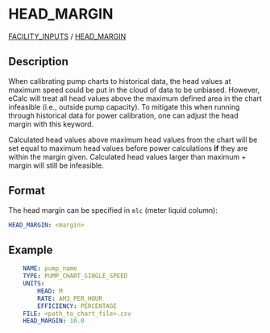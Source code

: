 # HEAD_MARGIN

[FACILITY_INPUTS](/about/references/keywords/FACILITY_INPUTS.md) / 
[HEAD_MARGIN](/about/references/keywords/HEAD_MARGIN.md)

## Description
When calibrating pump charts to historical data, the head values at maximum speed
could be put in the cloud of data to be unbiased. However, eCalc will treat all
head values above the maximum defined area in the chart infeasible (i.e.,
outside pump capacity). To mitigate this when running through historical data for
power calibration, one can adjust the head margin with this keyword.

Calculated head values above maximum head values from the chart will be set equal to
maximum head values before power calculations **if** they are within the margin given.
Calculated head values larger than maximum + margin will still be infeasible.

## Format
The head margin can be specified in `mlc` (meter liquid column):

~~~~~~~~yaml
HEAD_MARGIN: <margin>
~~~~~~~~

## Example
~~~~~~~~yaml
    NAME: pump_name
    TYPE: PUMP_CHART_SINGLE_SPEED
    UNITS:
        HEAD: M
        RATE: AM3_PER_HOUR
        EFFICIENCY: PERCENTAGE
    FILE: <path_to_chart_file>.csv
    HEAD_MARGIN: 10.0
~~~~~~~~

